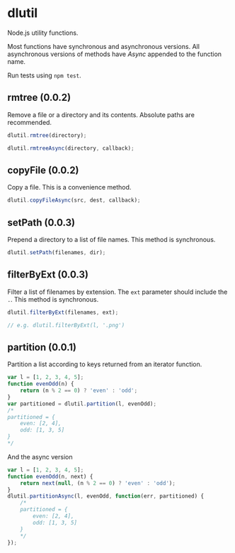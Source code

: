 # dlutil

Node.js utility functions.

Most functions have synchronous and asynchronous versions. All asynchronous versions of methods have _Async_ appended to the function name.

Run tests using `npm test`.

## rmtree (0.0.2)

Remove a file or a directory and its contents. Absolute paths are recommended.

``` javascript
dlutil.rmtree(directory);
```

``` javascript
dlutil.rmtreeAsync(directory, callback);
```

## copyFile (0.0.2)

Copy a file. This is a convenience method.

``` javascript
dlutil.copyFileAsync(src, dest, callback);
```

## setPath (0.0.3)

Prepend a directory to a list of file names. This method is synchronous.

``` javascript
dlutil.setPath(filenames, dir);
```

## filterByExt (0.0.3)

Filter a list of filenames by extension. The `ext` parameter should include the `.`. This method is synchronous.

``` javascript
dlutil.filterByExt(filenames, ext);

// e.g. dlutil.filterByExt(l, '.png')
```

## partition (0.0.1)

Partition a list according to keys returned from an iterator function.

``` javascript
var l = [1, 2, 3, 4, 5];
function evenOdd(n) {
	return (n % 2 == 0) ? 'even' : 'odd';
}
var partitioned = dlutil.partition(l, evenOdd);
/*
partitioned = {
	even: [2, 4],
	odd: [1, 3, 5]
}
*/
```

And the async version

``` javascript
var l = [1, 2, 3, 4, 5];
function evenOdd(n, next) {
	return next(null, (n % 2 == 0) ? 'even' : 'odd');
}
dlutil.partitionAsync(l, evenOdd, function(err, partitioned) {
	/*
	partitioned = {
		even: [2, 4],
		odd: [1, 3, 5]
	}
	*/
});
```
